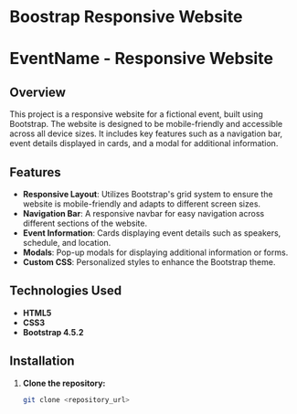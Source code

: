 # Boostrap Responsive Website
 
# EventName - Responsive Website

## Overview
This project is a responsive website for a fictional event, built using Bootstrap. The website is designed to be mobile-friendly and accessible across all device sizes. It includes key features such as a navigation bar, event details displayed in cards, and a modal for additional information.

## Features
- **Responsive Layout**: Utilizes Bootstrap's grid system to ensure the website is mobile-friendly and adapts to different screen sizes.
- **Navigation Bar**: A responsive navbar for easy navigation across different sections of the website.
- **Event Information**: Cards displaying event details such as speakers, schedule, and location.
- **Modals**: Pop-up modals for displaying additional information or forms.
- **Custom CSS**: Personalized styles to enhance the Bootstrap theme.

## Technologies Used
- **HTML5**
- **CSS3**
- **Bootstrap 4.5.2**

## Installation
1. **Clone the repository:**
   ```bash
   git clone <repository_url>
